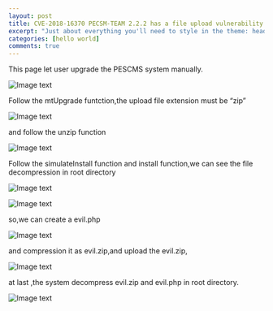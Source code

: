 ```yaml
---
layout: post
title: CVE-2018-16370 PECSM-TEAM 2.2.2 has a file upload vulnerability
excerpt: "Just about everything you'll need to style in the theme: headings, paragraphs, blockquotes, tables, code blocks, and more."
categories: [hello world]
comments: true
---
```


This page let user upgrade the PESCMS system manually.

![Image text](https://raw.githubusercontent.com/snappyJack/snappyjack.github.io/master/img/CVE-2018-16370(1).png)

Follow the mtUpgrade funtction,the upload file extension must be “zip”

![Image text](https://raw.githubusercontent.com/snappyJack/snappyjack.github.io/master/img/CVE-2018-16370(2).png)

and follow the unzip function

![Image text](https://raw.githubusercontent.com/snappyJack/snappyjack.github.io/master/img/CVE-2018-16370(3).png)

Follow the simulateInstall function and install function,we can see the file decompression in root directory

![Image text](https://raw.githubusercontent.com/snappyJack/snappyjack.github.io/master/img/CVE-2018-16370(4).png)

![Image text](https://raw.githubusercontent.com/snappyJack/snappyjack.github.io/master/img/CVE-2018-16370(5).png)

so,we can create a evil.php

![Image text](https://raw.githubusercontent.com/snappyJack/snappyjack.github.io/master/img/CVE-2018-16370(6).png)

and compression it as evil.zip,and upload the evil.zip,

![Image text](https://raw.githubusercontent.com/snappyJack/snappyjack.github.io/master/img/CVE-2018-16370(7).png)

at last ,the system decompress evil.zip and evil.php in root directory.

![Image text](https://raw.githubusercontent.com/snappyJack/snappyjack.github.io/master/img/CVE-2018-16370(8).png)
